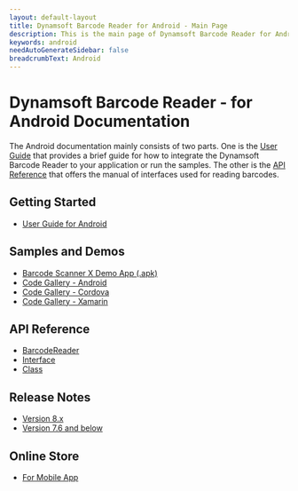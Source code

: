 ```yaml
---
layout: default-layout
title: Dynamsoft Barcode Reader for Android - Main Page
description: This is the main page of Dynamsoft Barcode Reader for Android SDK.
keywords: android
needAutoGenerateSidebar: false
breadcrumbText: Android
---
```



# Dynamsoft Barcode Reader - for Android Documentation

The Android documentation mainly consists of two parts. One is the [User Guide](#getting-started) that provides a brief guide for how to integrate the Dynamsoft Barcode Reader to your application or run the samples. The other is the [API Reference](#api-reference) that offers the manual of interfaces used for reading barcodes.

## Getting Started

- [User Guide for Android](user-guide.md)

## Samples and Demos

- <a href="https://download2.dynamsoft.com/dbr/android/DynamsoftBarcodeReaderDemoAndroid-8.1.2.apk" target="_blank">Barcode Scanner X Demo App (.apk)</a>
- <a href="https://www.dynamsoft.com/barcode-reader/resources/code-gallery/?tag=Native-Mobile-App%3Bjava" target="_blank">Code Gallery - Android</a>
- <a href="https://www.dynamsoft.com/barcode-reader/resources/code-gallery/?SampleID=221" target="_blank">Code Gallery - Cordova</a>
- <a href="https://www.dynamsoft.com/barcode-reader/resources/code-gallery/?SampleID=218" target="_blank">Code Gallery - Xamarin</a>

## API Reference

- [BarcodeReader](api-reference/#barcodereader-methods)
- [Interface](api-reference/#interface)
- [Class](api-reference/#classes)

## Release Notes

- [Version 8.x](release-notes/android-8.md)
- [Version 7.6 and below](release-notes/android-7.md)

## Online Store

- <a href="https://www.dynamsoft.com/store/dynamsoft-barcode-reader/#mobile" target="_blank">For Mobile App</a>


